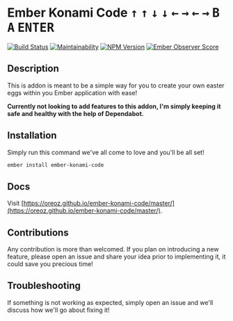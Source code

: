 # Ember Konami Code <kbd>↑</kbd> <kbd>↑</kbd> <kbd>↓</kbd> <kbd>↓</kbd> <kbd>←</kbd> <kbd>→</kbd> <kbd>←</kbd> <kbd>→</kbd>  <kbd>B</kbd> <kbd>A</kbd> <kbd>ENTER</kbd>

[![Build Status](https://travis-ci.org/Oreoz/ember-konami-code.svg?branch=master)](https://travis-ci.org/Oreoz/ember-konami-code)
[![Maintainability](https://api.codeclimate.com/v1/badges/095e219b930a4325014e/maintainability)](https://codeclimate.com/github/Oreoz/ember-konami-code/maintainability)
[![NPM Version](https://badge.fury.io/js/ember-konami-code.svg)](https://badge.fury.io/js/ember-konami-code)
[![Ember Observer Score](https://emberobserver.com/badges/ember-konami-code.svg)](https://emberobserver.com/addons/ember-konami-code)

## Description

This is addon is meant to be a simple way for you to create your own easter eggs
within you Ember application with ease!

__Currently not looking to add features to this addon, I'm simply keeping it safe and healthy with the help of Dependabot.__

## Installation

Simply run this command we've all come to love and you'll be all set!

```sh
ember install ember-konami-code
```

## Docs

Visit [https://oreoz.github.io/ember-konami-code/master/](https://oreoz.github.io/ember-konami-code/master/).

## Contributions
Any contribution is more than welcomed. If you plan on introducing a new feature,
please open an issue and share your idea prior to implementing it, it could save
you precious time!

## Troubleshooting
If something is not working as expected, simply open an issue and we'll discuss
how we'll go about fixing it!
